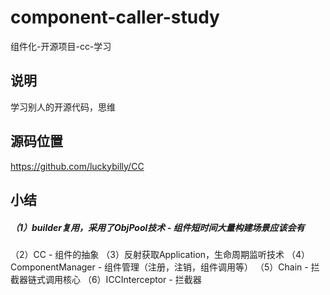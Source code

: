 # component-caller-study
组件化-开源项目-cc-学习

## 说明
学习别人的开源代码，思维

## 源码位置
https://github.com/luckybilly/CC

## 小结
##### （1）builder复用，采用了ObjPool技术 - 组件短时间大量构建场景应该会有
（2）CC - 组件的抽象
（3）反射获取Application，生命周期监听技术
（4）ComponentManager - 组件管理（注册，注销，组件调用等）
（5）Chain - 拦截器链式调用核心
（6）ICCInterceptor - 拦截器